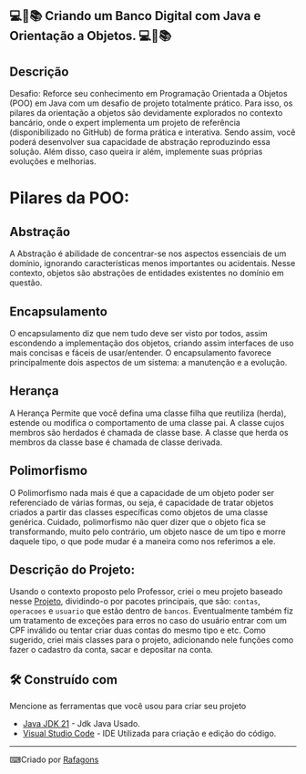 ## 💻📖📚   Criando um Banco Digital com Java e Orientação a Objetos.  💻📖📚


## Descrição

Desafio: Reforce seu conhecimento em Programação Orientada a Objetos (POO) em Java com um desafio de projeto totalmente prático. Para isso, os pilares da orientação a objetos são devidamente explorados no contexto bancário, onde o expert implementa um projeto de referência (disponibilizado no GitHub) de forma prática e interativa. Sendo assim, você poderá desenvolver sua capacidade de abstração reproduzindo essa solução. Além disso, caso queira ir além, implemente suas próprias evoluções e melhorias.

# Pilares da POO:

## Abstração
A Abstração é abilidade de concentrar-se nos aspectos essenciais de um domínio, ignorando características menos importantes ou acidentais. Nesse contexto, objetos são abstrações de entidades existentes no domínio em questão.

## Encapsulamento
O encapsulamento diz que nem tudo deve ser visto por todos, assim escondendo a implementação dos objetos, criando assim interfaces de uso mais concisas e fáceis de usar/entender. O encapsulamento favorece principalmente dois aspectos de um sistema: a manutenção e a evolução.

## Herança
A Herança Permite que você defina uma classe filha que reutiliza (herda), estende ou modifica o comportamento de uma classe pai. A classe cujos membros são herdados é chamada de classe base. A classe que herda os membros da classe base é chamada de classe derivada.

## Polimorfismo
O Polimorfismo nada mais é que a capacidade de um objeto poder ser referenciado de várias formas, ou seja, é capacidade de tratar objetos criados a partir das classes específicas como objetos de uma classe genérica. Cuidado, polimorfismo não quer dizer que o objeto fica se transformando, muito pelo contrário, um objeto nasce de um tipo e morre daquele tipo, o que pode mudar é a maneira como nos referimos a ele.

## Descrição do Projeto:

Usando o contexto proposto pelo Professor, criei o meu projeto baseado nesse [Projeto](https://github.com/falvojr/lab-banco-digital-oo.git), dividindo-o por pacotes principais, que são: `contas`, `operacoes` e `usuario` que estão dentro de `bancos`. Eventualmente também fiz um tratamento de exceções para erros no caso do usuário entrar com um CPF inválido ou tentar criar duas contas do mesmo tipo e etc.
Como sugerido, criei mais classes para o projeto, adicionando nele funções como fazer o cadastro da conta, sacar e depositar na conta.

## 🛠️ Construído com

Mencione as ferramentas que você usou para criar seu projeto

* [Java JDK 21](https://www.oracle.com/middleeast/java/technologies/downloads/) - Jdk Java Usado.
* [Visual Studio Code](https://code.visualstudio.com/) - IDE Utilizada para criação e edição do código.

---


⌨Criado por [Rafagons](https://github.com/Rafagons)

